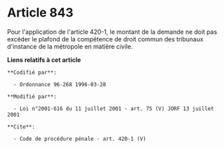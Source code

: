 # Article 843

Pour l'application de l'article 420-1, le montant de la demande ne doit pas excéder le plafond de la compétence de droit
commun des tribunaux d'instance de la métropole en matière civile.

**Liens relatifs à cet article**

	**Codifié par**:

	  - Ordonnance 96-268 1996-03-28

	**Modifié par**:

	  - Loi n°2001-616 du 11 juillet 2001 - art. 75 (V) JORF 13 juillet 2001

	**Cite**:

	  - Code de procédure pénale - art. 420-1 (V)
